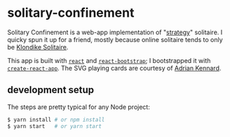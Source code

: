 # solitary-confinement

Solitary Confinement is a web-app implementation of "[strategy](https://en.wikipedia.org/wiki/Strategy_(card_game))" solitaire. I quicky spun it up for a friend, mostly because online solitaire tends to only be [Klondike Solitaire](https://en.wikipedia.org/wiki/Klondike_(solitaire)).

This app is built with [`react`](https://reactjs.org) and [`react-bootstrap`](https://react-bootstrap.github.io/); I bootstrapped it with [`create-react-app`](https://github.com/facebook/create-react-app). The SVG playing cards are courtesy of [Adrian Kennard](https://www.me.uk/cards/).

## development setup

The steps are pretty typical for any Node project:

```sh
$ yarn install # or npm install
$ yarn start   # or yarn start
```
